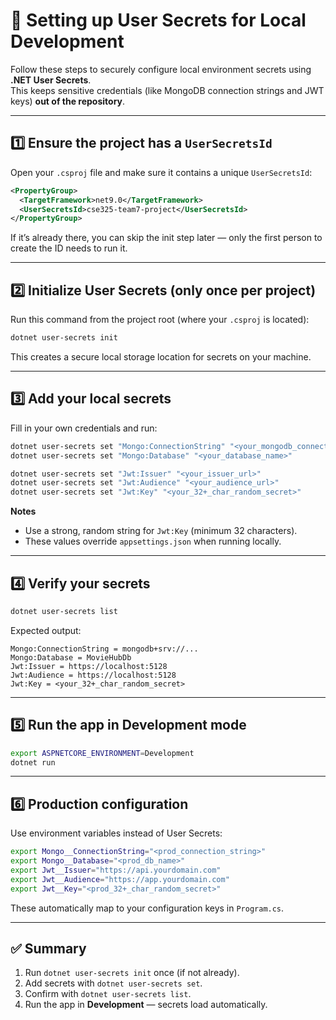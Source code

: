 # 🔐 Setting up User Secrets for Local Development

Follow these steps to securely configure local environment secrets using **.NET User Secrets**.  
This keeps sensitive credentials (like MongoDB connection strings and JWT keys) **out of the repository**.

---

## 1️⃣ Ensure the project has a `UserSecretsId`

Open your `.csproj` file and make sure it contains a unique `UserSecretsId`:

```xml
<PropertyGroup>
  <TargetFramework>net9.0</TargetFramework>
  <UserSecretsId>cse325-team7-project</UserSecretsId>
</PropertyGroup>
```

If it’s already there, you can skip the init step later — only the first person to create the ID needs to run it.

---

## 2️⃣ Initialize User Secrets (only once per project)

Run this command from the project root (where your `.csproj` is located):

```bash
dotnet user-secrets init
```

This creates a secure local storage location for secrets on your machine.

---

## 3️⃣ Add your local secrets

Fill in your own credentials and run:

```bash
dotnet user-secrets set "Mongo:ConnectionString" "<your_mongodb_connection_string>"
dotnet user-secrets set "Mongo:Database" "<your_database_name>"

dotnet user-secrets set "Jwt:Issuer" "<your_issuer_url>"
dotnet user-secrets set "Jwt:Audience" "<your_audience_url>"
dotnet user-secrets set "Jwt:Key" "<your_32+_char_random_secret>"
```

**Notes**

- Use a strong, random string for `Jwt:Key` (minimum 32 characters).
- These values override `appsettings.json` when running locally.

---

## 4️⃣ Verify your secrets

```bash
dotnet user-secrets list
```

Expected output:

```text
Mongo:ConnectionString = mongodb+srv://...
Mongo:Database = MovieHubDb
Jwt:Issuer = https://localhost:5128
Jwt:Audience = https://localhost:5128
Jwt:Key = <your_32+_char_random_secret>
```

---

## 5️⃣ Run the app in Development mode

```bash
export ASPNETCORE_ENVIRONMENT=Development
dotnet run
```

---

## 6️⃣ Production configuration

Use environment variables instead of User Secrets:

```bash
export Mongo__ConnectionString="<prod_connection_string>"
export Mongo__Database="<prod_db_name>"
export Jwt__Issuer="https://api.yourdomain.com"
export Jwt__Audience="https://app.yourdomain.com"
export Jwt__Key="<prod_32+_char_random_secret>"
```

These automatically map to your configuration keys in `Program.cs`.

---

## ✅ Summary

1. Run `dotnet user-secrets init` once (if not already).
2. Add secrets with `dotnet user-secrets set`.
3. Confirm with `dotnet user-secrets list`.
4. Run the app in **Development** — secrets load automatically.
